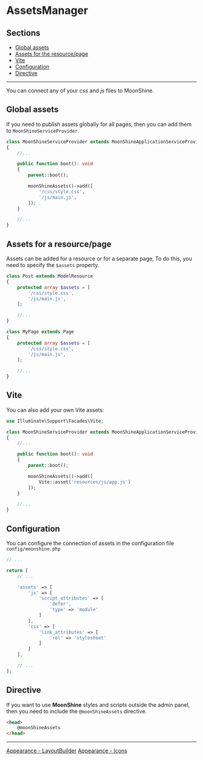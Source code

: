 # AssetsManager

## Sections

- [Global assets](#global)
- [Assets for the resource/page](#resource-page)
- [Vite](#vite)
- [Configuration](#config)
- [Directive](#directive)

---

You can connect any of your *css* and *js* files to MoonShine.

<a name="global"></a>
## Global assets

If you need to publish assets globally for all pages, then you can add them to `MoonShineServiceProvider`.

```php
class MoonShineServiceProvider extends MoonShineApplicationServiceProvider
{
    //...

    public function boot(): void
    {
        parent::boot();

        moonShineAssets()->add([
            '/css/style.css',
            '/js/main.js',
        ]);
    }

    //...
}
```

<a name="resource-page"></a>
## Assets for a resource/page

Assets can be added for a resource or for a separate page, To do this, you need to specify the `$assets` property.

```php
class Post extends ModelResource
{
    protected array $assets = [
        '/css/style.css',
        '/js/main.js',
    ];

    //...
}
```

```php
class MyPage extends Page
{
    protected array $assets = [
        '/css/style.css',
        '/js/main.js',
    ];

    //...
}
```

<a name="vite"></a>
## Vite

You can also add your own Vite assets:

```php
use Illuminate\Support\Facades\Vite;

class MoonShineServiceProvider extends MoonShineApplicationServiceProvider
{
    //...

    public function boot(): void
    {
        parent::boot();

        moonShineAssets()->add([
            Vite::asset('resources/js/app.js')
        ]);
    }

    //...
}
```

<a name="config"></a>
## Configuration

You can configure the connection of assets in the configuration file `config/moonshine.php`

```php
// ...

return [
    // ...

    'assets' => [
        'js' => [
            'script_attributes' => [
                'defer',
                'type' => 'module'
            ]
        ],
        'css' => [
            'link_attributes' => [
                'rel' => 'stylesheet'
            ]
        ]
    ],

    // ...
];
```

<a name="directive"></a>
## Directive

If you want to use **MoonShine** styles and scripts outside the admin panel, then you need to include the `@moonShineAssets` directive.

```html
<head>
    @moonShineAssets
</head>
```

---

[Appearance - LayoutBuilder](https://moonshine-laravel.com/docs/resource/appearance/appearance-layout_builder)
[Appearance - Icons](https://moonshine-laravel.com/docs/resource/appearance/icons)
